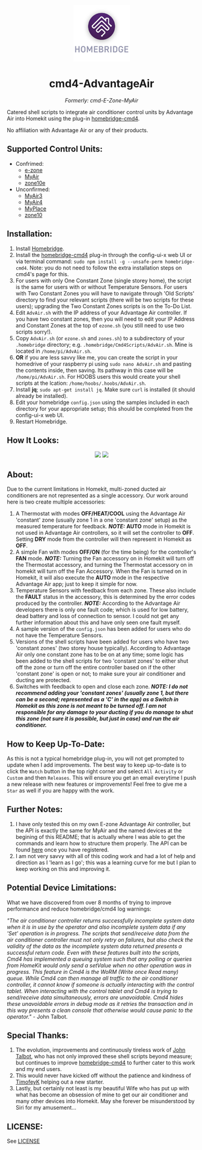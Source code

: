 <p align="center">

<img src="https://github.com/homebridge/branding/raw/master/logos/homebridge-wordmark-logo-vertical.png" width="150">

</p>

<span align="center">

# cmd4-AdvantageAir

</span>

<span align="center">
 
<I>Formerly: cmd-E-Zone-MyAir</I>
 
</span>

Catered shell scripts to integrate air conditioner control units by Advantage Air into Homekit using the plug-in [homebridge-cmd4](https://github.com/ztalbot2000/homebridge-cmd4). 

No affiliation with Advantage Air or any of their products.

## Supported Control Units:
* Confrimed:
  * [e-zone](https://apps.apple.com/au/app/e-zone/id925994857)
  * [MyAir](https://apps.apple.com/au/app/myair/id481563583)
  * [zone10e](https://apps.apple.com/au/app/zone10e/id1076850364)
* Unconfirmed:
  * [MyAir3](https://apps.apple.com/au/app/myair3/id645762642)
  * [MyAir4](https://apps.apple.com/au/app/myair4/id925994861)
  * [MyPlace](https://apps.apple.com/au/app/myplace/id996398299)
  * [zone10](https://apps.apple.com/au/app/zone10/id510581478)

## Installation:
1. Install [Homebridge](https://github.com/homebridge/homebridge#installation).
2. Install the [homebridge-cmd4](https://github.com/ztalbot2000/homebridge-cmd4) plug-in through the config-ui-x web UI or via terminal command: `sudo npm install -g --unsafe-perm homebridge-cmd4`. Note: you do not need to follow the extra installation steps on cmd4's page for this.
3. For users with only One Constant Zone (single storey home), the script is the same for users with or without Temperature Sensors. For users with Two Constant Zones you will have to navigate through 'Old Scripts' directory to find your relevant scripts (there will be two scripts for these users); upgrading the Two Constant Zones scripts is on the To-Do List.
4. Edit `AdvAir.sh` with the IP address of your Advantage Air controller. If you have two constant zones, then you will need to edit your IP Address and Constant Zones at the top of `ezone.sh` (you still need to use two scripts sorry!).
5. Copy `AdvAir.sh` (or `ezone.sh` and `zones.sh`) to a subdirectory of your `.homebridge` directory; e.g. `.homebridge/Cmd4Scripts/AdvAir.sh`. Mine is located in `/home/pi/AdvAir.sh`. 
6. <B>OR</B> if you are less savvy like me, you can create the script in your homedrive of your raspberry pi using `sudo nano AdvAir.sh` and pasting the contents inside, then saving. Its pathway in this case will be `/home/pi/AdvAir.sh`. For HOOBS users this would create your shell scripts at the lcation: `/home/hoobs/.hoobs/AdvAir.sh`.
7. Install <B>jq</B>; `sudo apt-get install jq`. Make sure `curl` is installed (it should already be installed).
8. Edit your homebridge `config.json` using the samples included in each directory for your appropriate setup; this should be completed from the config-ui-x web UI.
9. Restart Homebridge.

## How It Looks:
<p align="center">

<img src="https://github.com/mitch7391/cmd4-E-Zone-MyAir/blob/beta/Screenshots/Room.png">
<img src="https://github.com/mitch7391/cmd4-E-Zone-MyAir/blob/beta/Screenshots/Aircon.png">

</p>

## About:
Due to the current limitations in Homekit, multi-zoned ducted air conditioners are not represented as a single accessory. Our work around here is two create multiple accessories:
1. A Thermostat with modes <B>OFF/HEAT/COOL</B> using the Advantage Air 'constant' zone (usually zone 1 in a one 'constant zone' setup) as the measured temperature for feedback. <B><I>NOTE:</B></I> <B>AUTO</B> mode in Homekit is not used in Advantage Air controllers, so it will set the controller to <B>OFF</B>. Setting <B>DRY</B> mode from the controller will then represent in Homekit as <B>OFF</B>. 
2. A simple Fan with modes <B>OFF/ON</B> (for the time being) for the controller's <B>FAN</B> mode. <B><I>NOTE:</B></I> Turning the Fan accessory on in Homekit will turn off the Thermostat accessory, and turning the Thermostat accessory on in homekit will turn off the Fan Accessory. When the Fan is turned on in Homekit, it will also execute the <B>AUTO</B> mode in the respective Advantage Air app; just to keep it simple for now.
3. Temperature Sensors with feedback from each zone. These also include the <B>FAULT</B> status in the accessory, this is determined by the error codes produced by the controller. <B><I>NOTE:</B></I> According to the Advantage Air developers there is only one fault code; which is used for low battery, dead battery and loss of connection to sensor. I could not get any further information about this and have only seen one fault myself.
4. A sample version of the `config.json` has been added for users who do not have the Temperature Sensors.
5. Versions of the shell scripts have been added for users who have two 'constant zones' (two storey house typically). According to Advantage Air only one constant zone has to be on at any time; some logic has been added to the shell scripts for two 'constant zones' to either shut off the zone or turn off the entire controller based on if the other 'constant zone' is open or not; to make sure your air conditioner and ducting are protected.
6. Switches with feedback to open and close each zone. <B><I>NOTE: I do not recommend adding your 'constant zones' (usually zone 1, but there can be a second; represented as a 'C' in the app) as a Switch in Homekit as this zone is not meant to be turned off. I am not responsible for any damage to your ducting if you do manage to shut this zone (not sure it is possible, but just in case) and run the air conditioner.</B></I>

## How to Keep Up-To-Date:
As this is not a typical homebridge plug-in, you will not get prompted to update when I add improvements. The best way to keep up-to-date is to click the `Watch` button in the top right corner and select `All Activity` or `Custom` and then `Releases`. This will ensure you get an email everytime I push a new release with new features or improvements! Feel free to give me a `Star` as well if you are happy with the work.

## Further Notes:
1. I have only tested this on my own E-zone Advantage Air controller, but the API is exactly the same for MyAir and the named devices at the begining of this README; that is actually where I was able to get the commands and learn how to structure them properly. The API can be found [here](http://advantageair.proboards.com/) once you have registered.
2. I am not very savvy with all of this coding work and had a lot of help and direction as I 'learn as I go'; this was a learning curve for me but I plan to keep working on this and improving it.

## Potential Device Limitations:
What we have discovered from over 8 months of trying to improve performance and reduce homebridge/cmd4 log warnings: 

<I>"The air conditioner controller returns successfully incomplete system data when it is in use by the operator and also incomplete system data if any 'Set' operation is in progress. The scripts that send/receive data from the air conditioner controller must not only retry on failures, but also check the validity of the data as the incomplete system data returned presents a successful return code. Even with these features built into the scripts, Cmd4 has implemented a queuing system such that any polling or queries from HomeKit would only send a setValue when no other operation was in progress. This feature in Cmd4 is the WoRM (Write once Read many) queue. While Cmd4 can then manage all traffic to the air conditioner controller, it cannot know if someone is actually interacting with the control tablet. When interacting with the control tablet and Cmd4 is trying to send/receive data simultaneously, errors are unavoidable.  Cmd4 hides these unavoidable errors in debug mode as it retries the transaction and in this way presents a clean console that otherwise would cause panic to the operator."</I> - John Talbot.

## Special Thanks:
1. The evolution, improvements and continuously tireless work of [John Talbot](https://github.com/ztalbot2000), who has not only improved these shell scripts beyond measure; but continues to improve [homebridge-cmd4](https://github.com/ztalbot2000/homebridge-cmd4) to further cater to this work and my end users. 
2. This would never have kicked off without the patience and kindness of [TimofeyK](https://github.com/TimofeyK) helping out a new starter.
4. Lastly, but certainly not least is my beautiful Wife who has put up with what has become an obsession of mine to get our air conditioner and many other devices into Homekit. May she forever be misunderstood by Siri for my amusement...

## LICENSE:
See [LICENSE](https://github.com/mitch7391/cmd4-E-Zone-MyAir/blob/master/LICENSE)
